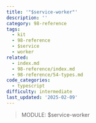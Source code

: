 ```yaml
---
title: '"$service-worker"'
description: ''
category: 98-reference
tags:
  - kit
  - 98-reference
  - $service
  - worker
related:
  - index.md
  - 98-reference/index.md
  - 98-reference/54-types.md
code_categories:
  - typescript
difficulty: intermediate
last_updated: '2025-02-09'
---
```


> MODULE: $service-worker
